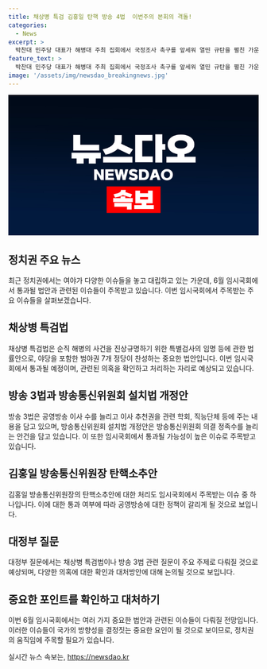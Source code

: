 ```yaml
---
title: 채상병 특검 김홍일 탄핵 방송 4법  이번주의 본회의 격돌!
categories:
  - News
excerpt: >
  박찬대 민주당 대표가 해병대 주최 집회에서 국정조사 촉구를 앞세워 열띤 규탄을 펼친 가운데, 정치권에서 재개막하는 6월 임시국회의 주요 쟁점들이 뜨거운 온도를 가질 것으로 예상된다. 민주당은 채상병 특검법을 포함한 주요 법안들을 추진하고, 야당은 거부권 행사 등으로 대거 도전 의지를 드러내고 있다. 특히, 방송 3+1법과 방송통신위원장 탄핵소추안 등 뜨거운 논점들이 본회의에서 논의될 전망이다. 함께, 대정부 질문에서는 채상병 사망사고와 관련된 의혹에 대한 온도와 국회 운영계획 등이 논의될 예상이다.
feature_text: >
  박찬대 민주당 대표가 해병대 주최 집회에서 국정조사 촉구를 앞세워 열띤 규탄을 펼친 가운데, 정치권에서 재개막하는 6월 임시국회의 주요 쟁점들이 뜨거운 온도를 가질 것으로 예상된다. 민주당은 채상병 특검법을 포함한 주요 법안들을 추진하고, 야당은 거부권 행사 등으로 대거 도전 의지를 드러내고 있다. 특히, 방송 3+1법과 방송통신위원장 탄핵소추안 등 뜨거운 논점들이 본회의에서 논의될 전망이다. 함께, 대정부 질문에서는 채상병 사망사고와 관련된 의혹에 대한 온도와 국회 운영계획 등이 논의될 예상이다.
image: '/assets/img/newsdao_breakingnews.jpg'
---
```


<p><img src="/assets/img/newsdao_breakingnews.jpg" alt="firstkoreanews 속보" /></p>

<h2 data-ke-size="size26">정치권 주요 뉴스</h2>

<p data-ke-size="size16">최근 정치권에서는 여야가 다양한 이슈들을 놓고 대립하고 있는 가운데, 6월 임시국회에서 통과될 법안과 관련된 이슈들이 주목받고 있습니다. 이번 임시국회에서 주목받는 주요 이슈들을 살펴보겠습니다.</p>

<h2 data-ke-size="size24">채상병 특검법</h2>

<p data-ke-size="size16">채상병 특검법은 순직 해병의 사건을 진상규명하기 위한 특별검사의 임명 등에 관한 법률안으로, 야당을 포함한 범야권 7개 정당이 찬성하는 중요한 법안입니다. 이번 임시국회에서 통과될 예정이며, 관련된 의혹을 확인하고 처리하는 자리로 예상되고 있습니다.</p>

<h2 data-ke-size="size24">방송 3법과 방송통신위원회 설치법 개정안</h2>

<p data-ke-size="size16">방송 3법은 공영방송 이사 수를 늘리고 이사 추천권을 관련 학회, 직능단체 등에 주는 내용을 담고 있으며, 방송통신위원회 설치법 개정안은 방송통신위원회 의결 정족수를 늘리는 안건을 담고 있습니다. 이 또한 임시국회에서 통과될 가능성이 높은 이슈로 주목받고 있습니다.</p>

<h2 data-ke-size="size24">김홍일 방송통신위원장 탄핵소추안</h2>

<p data-ke-size="size16">김홍일 방송통신위원장의 탄핵소추안에 대한 처리도 임시국회에서 주목받는 이슈 중 하나입니다. 이에 대한 통과 여부에 따라 공영방송에 대한 정책이 갈리게 될 것으로 보입니다.</p>

<h2 data-ke-size="size24">대정부 질문</h2>

<p data-ke-size="size16">대정부 질문에서는 채상병 특검법이나 방송 3법 관련 질문이 주요 주제로 다뤄질 것으로 예상되며, 다양한 의혹에 대한 확인과 대처방안에 대해 논의될 것으로 보입니다.</p>

<h2 data-ke-size="size24">중요한 포인트를 확인하고 대처하기</h2>

<p data-ke-size="size16">이번 6월 임시국회에서는 여러 가지 중요한 법안과 관련된 이슈들이 다뤄질 전망입니다. 이러한 이슈들이 국가의 방향성을 결정짓는 중요한 요인이 될 것으로 보이므로, 정치권의 움직임에 주목할 필요가 있습니다.</p>
실시간 뉴스 속보는, <a href="https://newsdao.kr" rel="dofollow">https://newsdao.kr</a>


